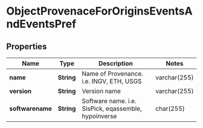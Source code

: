 

# ObjectProvenaceForOriginsEventsAndEventsPref


## Properties

| Name | Type | Description | Notes |
|------------ | ------------- | ------------- | -------------|
|**name** | **String** | Name of Provenance. i.e. INGV, ETH, USGS | varchar(255) |  [optional] |
|**version** | **String** | Version name | varchar(255) |  [optional] |
|**softwarename** | **String** | Software name. i.e. SisPick, eqassemble, hypoinverse | char(255) |  [optional] |



